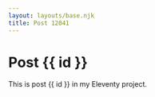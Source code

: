 ```yaml
---
layout: layouts/base.njk
title: Post 12041
---
```


# Post {{ id }}

This is post {{ id }} in my Eleventy project.
